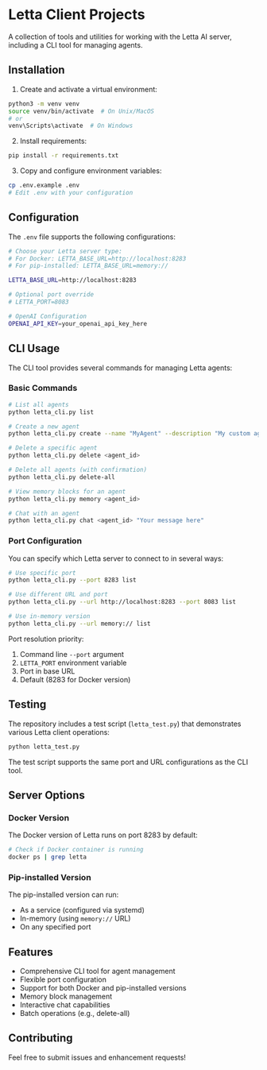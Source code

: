 # Letta Client Projects

A collection of tools and utilities for working with the Letta AI server, including a CLI tool for managing agents.

## Installation

1. Create and activate a virtual environment:
```bash
python3 -m venv venv
source venv/bin/activate  # On Unix/MacOS
# or
venv\Scripts\activate  # On Windows
```

2. Install requirements:
```bash
pip install -r requirements.txt
```

3. Copy and configure environment variables:
```bash
cp .env.example .env
# Edit .env with your configuration
```

## Configuration

The `.env` file supports the following configurations:

```bash
# Choose your Letta server type:
# For Docker: LETTA_BASE_URL=http://localhost:8283
# For pip-installed: LETTA_BASE_URL=memory://

LETTA_BASE_URL=http://localhost:8283

# Optional port override
# LETTA_PORT=8083

# OpenAI Configuration
OPENAI_API_KEY=your_openai_api_key_here
```

## CLI Usage

The CLI tool provides several commands for managing Letta agents:

### Basic Commands

```bash
# List all agents
python letta_cli.py list

# Create a new agent
python letta_cli.py create --name "MyAgent" --description "My custom agent"

# Delete a specific agent
python letta_cli.py delete <agent_id>

# Delete all agents (with confirmation)
python letta_cli.py delete-all

# View memory blocks for an agent
python letta_cli.py memory <agent_id>

# Chat with an agent
python letta_cli.py chat <agent_id> "Your message here"
```

### Port Configuration

You can specify which Letta server to connect to in several ways:

```bash
# Use specific port
python letta_cli.py --port 8283 list

# Use different URL and port
python letta_cli.py --url http://localhost:8283 --port 8083 list

# Use in-memory version
python letta_cli.py --url memory:// list
```

Port resolution priority:
1. Command line `--port` argument
2. `LETTA_PORT` environment variable
3. Port in base URL
4. Default (8283 for Docker version)

## Testing

The repository includes a test script (`letta_test.py`) that demonstrates various Letta client operations:

```bash
python letta_test.py
```

The test script supports the same port and URL configurations as the CLI tool.

## Server Options

### Docker Version
The Docker version of Letta runs on port 8283 by default:
```bash
# Check if Docker container is running
docker ps | grep letta
```

### Pip-installed Version
The pip-installed version can run:
- As a service (configured via systemd)
- In-memory (using `memory://` URL)
- On any specified port

## Features

- Comprehensive CLI tool for agent management
- Flexible port configuration
- Support for both Docker and pip-installed versions
- Memory block management
- Interactive chat capabilities
- Batch operations (e.g., delete-all)

## Contributing

Feel free to submit issues and enhancement requests!
```
 